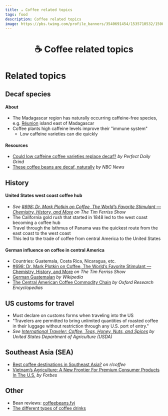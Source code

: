 ```yaml
---
title: ☕️ Coffee related topics
tags: food
description: Coffee related topics
image: https://pbs.twimg.com/profile_banners/3540691454/1535710532/1500x500
---
```


<h1 style="text-align: center;">☕️ Coffee related topics</h1>

# Related topics

## Decaf species

#### About

- The Madagascar region has naturally occurring caffeine-free species, e.g. [Réunion](https://www.google.com/maps/place/R%C3%A9union/@-23.2894773,47.005764,5.19z/data=!4m6!3m5!1s0x2178778110b8e43b:0x4a7f8e89ecdbeaf9!8m2!3d-21.115141!4d55.536384!16zL20vMGx4aGo?entry=ttu) island east of Madagascar
- Coffee plants high caffeine levels improve their "immune system"
    - Low caffeine varieties can die quickly

#### Resources

- [Could low caffeine coffee varieties replace decaf?](https://perfectdailygrind.com/2021/06/could-low-caffeine-coffee-varieties-replace-decaf/) *by Perfect Daily Grind*
- [These coffee beans are decaf, naturally](https://www.nbcnews.com/id/wbna5279843) *by NBC News*

## History

#### United States west coast coffee hub

- *See [#698: Dr. Mark Plotkin on Coffee, The World’s Favorite Stimulant — Chemistry, History, and More](https://tim.blog/2023/10/13/story-of-coffee) on The Tim Ferriss Show*
- The California gold rush that started in 1848 led to the west coast becoming a coffee hub
- Travel through the Isthmus of Panama was the quickest route from the east coast to the west coast
- This led to the trade of coffee from central America to the United States

#### German influence on coffee in central America

- Countries: Guatemala, Costa Rica, Nicaragua, etc.
- [#698: Dr. Mark Plotkin on Coffee, The World’s Favorite Stimulant — Chemistry, History, and More](https://tim.blog/2023/10/13/story-of-coffee) *on The Tim Ferriss Show*
- [German Guatemalan](https://en.wikipedia.org/wiki/German_Guatemalan) *by Wikipedia*
- [The Central American Coffee Commodity Chain](https://oxfordre.com/latinamericanhistory/display/10.1093/acrefore/9780199366439.001.0001/acrefore-9780199366439-e-606) *by Oxford Research Encyclopedias*

## US customs for travel

- Must declare on customs forms when traveling into the US
- "Travelers are permitted to bring unlimited quantities of roasted coffee in their luggage without restriction through any U.S. port of entry."
- *See [International Traveler: Coffee, Teas, Honey, Nuts, and Spices](https://www.aphis.usda.gov/aphis/resources/traveler/intl-travel/coffee-tea-honey-nuts-spices/coffee-tea-honey-nuts-spices) by United States Department of Agriculture (USDA)*

## Southeast Asia (SEA)

- [Best coffee destinations in Southeast Asia?](https://www.reddit.com/r/Coffee/comments/10hglby/best_coffee_destinations_in_southeast_asia/) *on r/coffee*
- [Vietnam’s Agriculture: A New Frontier For Premium Consumer Products In The U.S.](https://www.forbes.com/sites/douglasyu/2023/11/10/vietnams-agriculture-a-new-frontier-for-premium-consumer-products-in-the-us/) *by Forbes*

## Other

- Bean reviews: [coffeebeans.fyi](https://www.coffeebeans.fyi)
- [The different types of coffee drinks](https://imgur.com/C6UgPVO)